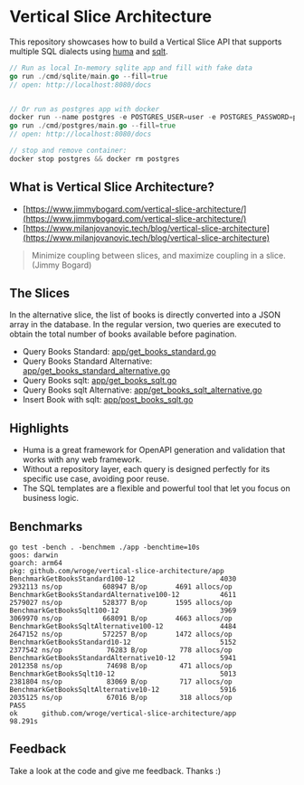 # Vertical Slice Architecture

This repository showcases how to build a Vertical Slice API that supports multiple SQL dialects using [huma](https://github.com/danielgtaylor/huma) and [sqlt](https://github.com/wroge/sqlt).

```go
// Run as local In-memory sqlite app and fill with fake data
go run ./cmd/sqlite/main.go --fill=true
// open: http://localhost:8080/docs


// Or run as postgres app with docker
docker run --name postgres -e POSTGRES_USER=user -e POSTGRES_PASSWORD=password -e POSTGRES_DB=db -p 5432:5432 -d postgres:16
go run ./cmd/postgres/main.go --fill=true
// open: http://localhost:8080/docs

// stop and remove container:
docker stop postgres && docker rm postgres
```

## What is Vertical Slice Architecture?

- [https://www.jimmybogard.com/vertical-slice-architecture/](https://www.jimmybogard.com/vertical-slice-architecture/)
- [https://www.milanjovanovic.tech/blog/vertical-slice-architecture](https://www.milanjovanovic.tech/blog/vertical-slice-architecture)

> Minimize coupling between slices, and maximize coupling in a slice. (Jimmy Bogard)

## The Slices

In the alternative slice, the list of books is directly converted into a JSON array in the database. In the regular version, two queries are executed to obtain the total number of books available before pagination.

- Query Books Standard: [app/get_books_standard.go](https://github.com/wroge/vertical-slice-architecture/blob/main/app/get_books_standard.go)
- Query Books Standard Alternative: [app/get_books_standard_alternative.go](https://github.com/wroge/vertical-slice-architecture/blob/main/app/get_books_standard_alternative.go)
- Query Books sqlt: [app/get_books_sqlt.go](https://github.com/wroge/vertical-slice-architecture/blob/main/app/get_books_sqlt.go)
- Query Books sqlt Alternative: [app/get_books_sqlt_alternative.go](https://github.com/wroge/vertical-slice-architecture/blob/main/app/get_books_sqlt_alternative.go)
- Insert Book with sqlt: [app/post_books_sqlt.go](https://github.com/wroge/vertical-slice-architecture/blob/main/app/post_books_sqlt.go)

## Highlights

- Huma is a great framework for OpenAPI generation and validation that works with any web framework.
- Without a repository layer, each query is designed perfectly for its specific use case, avoiding poor reuse.
- The SQL templates are a flexible and powerful tool that let you focus on business logic.

## Benchmarks

```
go test -bench . -benchmem ./app -benchtime=10s
goos: darwin
goarch: arm64
pkg: github.com/wroge/vertical-slice-architecture/app
BenchmarkGetBooksStandard100-12                     4030           2932113 ns/op          608947 B/op       4691 allocs/op
BenchmarkGetBooksStandardAlternative100-12          4611           2579027 ns/op          528377 B/op       1595 allocs/op
BenchmarkGetBooksSqlt100-12                         3969           3069970 ns/op          668091 B/op       4663 allocs/op
BenchmarkGetBooksSqltAlternative100-12              4484           2647152 ns/op          572257 B/op       1472 allocs/op
BenchmarkGetBooksStandard10-12                      5152           2377542 ns/op           76283 B/op        778 allocs/op
BenchmarkGetBooksStandardAlternative10-12           5941           2012358 ns/op           74698 B/op        471 allocs/op
BenchmarkGetBooksSqlt10-12                          5013           2381804 ns/op           83069 B/op        717 allocs/op
BenchmarkGetBooksSqltAlternative10-12               5916           2035125 ns/op           67016 B/op        318 allocs/op
PASS
ok      github.com/wroge/vertical-slice-architecture/app        98.291s
```

## Feedback

Take a look at the code and give me feedback. Thanks :)
